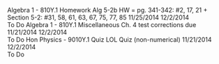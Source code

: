Algebra 1 - 810Y.1	Homework	Alg 5-2b HW = pg. 341-342: #2, 17, 21 + Section 5-2: #31, 58, 61, 63, 67, 75, 77, 85	11/25/2014	12/2/2014	
 To Do
Algebra 1 - 810Y.1	Miscellaneous	Ch. 4 test corrections due	11/21/2014	12/2/2014	
 To Do
Hon Physics - 9010Y.1	Quiz	LOL Quiz (non-numerical)	11/21/2014	12/2/2014	
 To Do
